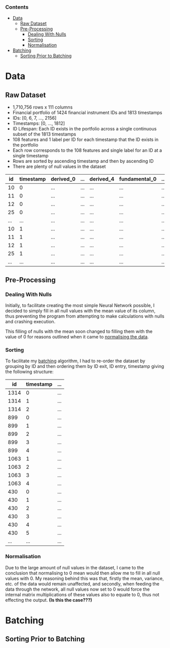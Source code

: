### Contents
- [Data](#data)
  - [Raw Dataset](#raw-dataset)
  - [Pre-Processing](#pre-processing)
    - [Dealing With Nulls](#dealing-with-nulls)
    - [Sorting](#sorting)
    - [Normalisation](#pre-processing)
- [Batching](#batching)
    - [Sorting Prior to Batching](#sorting-prior-to-batching)

# Data

## Raw Dataset

* 1,710,756 rows x 111 columns
* Financial portfolio of 1424 financial instrument IDs and 1813 timestamps
* IDs: [0, 6, 7, ..., 2156]
* Timestamps: [0, ..., 1812]
* ID Lifespan: Each ID exists in the portfolio across a single continuous subset of the 1813 timestamps
* 108 features and 1 label per ID for each timestamp that the ID exists in the portfolio
* Each row corresponds to the 108 features and single label for an ID at a single timestamp
* Rows are sorted by ascending timestamp and then by ascending ID
* There are plenty of null values in the dataset

| id | timestamp | derived_0 | ... | derived_4 | fundamental_0 | ... | fundamental_63 | technical_0 | ... | technical_3 | technical_5 | ... | technical_44 | y |
|---|---|---|---|---|---|---|---|---|---|---|---|---|---|---|
| 10 | 0 |...|...|...|...|...|...|...|...|...|...|...|...|...|
| 11 | 0 |...|...|...|...|...|...|...|...|...|...|...|...|...|
| 12 | 0 |...|...|...|...|...|...|...|...|...|...|...|...|...|
| 25 | 0 |...|...|...|...|...|...|...|...|...|...|...|...|...|
| ... | ... |...|...|...|...|...|...|...|...|...|...|...|...|...|
| 10 | 1 |...|...|...|...|...|...|...|...|...|...|...|...|...|
| 11 | 1 |...|...|...|...|...|...|...|...|...|...|...|...|...|
| 12 | 1 |...|...|...|...|...|...|...|...|...|...|...|...|...|
| 25 | 1 |...|...|...|...|...|...|...|...|...|...|...|...|...|
| ... | ... |...|...|...|...|...|...|...|...|...|...|...|...|...|


## Pre-Processing

### Dealing With Nulls

Initially, to facilitate creating the most simple Neural Network possible, I decided to simply fill in all null values with the mean value of its column, thus preventing the program from attempting to make calculations with nulls and crashing execution.

This filling of nulls with the mean soon changed to filling them with the value of 0 for reasons outlined when it came to [normalising the data](#normalisation).

### Sorting

To facilitate my [batching](#batching) algorithm, I had to re-order the dataset by grouping by ID and then ordering them by ID exit, ID entry, timestamp giving the following structure:

| id | timestamp | ... |
|----|-----------|-----|
| 1314 | 0 | ... |
| 1314 | 1 | ... |
| 1314 | 2 | ... |
| 899 | 0 | ... |
| 899 | 1 | ... |
| 899 | 2 | ... |
| 899 | 3 | ... |
| 899 | 4 | ... |
| 1063 | 1 | ... |
| 1063 | 2 | ... |
| 1063 | 3 | ... |
| 1063 | 4 | ... |
| 430 | 0 | ... |
| 430 | 1 | ... |
| 430 | 2 | ... |
| 430 | 3 | ... |
| 430 | 4 | ... |
| 430 | 5 | ... |
| ... | ... | ... |

### Normalisation

Due to the large amount of null values in the dataset, I came to the conclusion that normalising to 0 mean would then allow me to fill in all null values with 0. My reasoning behind this was that, firstly the mean, variance, etc. of the data would remain unaffected, and secondly, when feeding the data through the network, all null values now set to 0 would force the internal matrix multiplications of these values also to equate to 0, thus not effecting the output. **(Is this the case???)**



# Batching

## Sorting Prior to Batching
